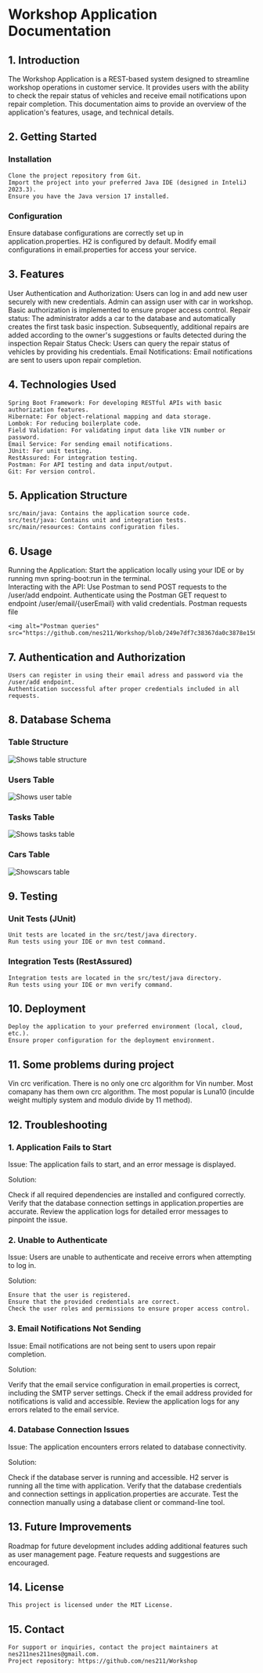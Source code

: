 # Workshop Application Documentation

## 1. Introduction
<div class="wrap-text">
The Workshop Application is a REST-based system designed to streamline workshop operations in customer service. It provides users with the ability to check the repair status of vehicles and receive email notifications upon repair completion. This documentation aims to provide an overview of the application's features, usage, and technical details.
</div>

## 2. Getting Started
### Installation

    Clone the project repository from Git.
    Import the project into your preferred Java IDE (designed in InteliJ 2023.3).
    Ensure you have the Java version 17 installed.

### Configuration
<div class="wrap-text">
    Ensure database configurations are correctly set up in application.properties. H2 is configured by default.
    Modify email configurations in email.properties for access your service.
</div>

## 3. Features

<div class="wrap-text">
    User Authentication and Authorization: Users can log in and add new user securely with new credentials. 
    Admin can assign user with car in workshop. Basic authorization is implemented to ensure proper access 
    control.
    Repair status: The administrator adds a car to the database and automatically creates the first task 
    basic inspection. Subsequently, additional repairs are added according to the owner's suggestions 
    or faults detected during the inspection
    Repair Status Check: Users can query the repair status of vehicles by providing his credentials.
    Email Notifications: Email notifications are sent to users upon repair completion.
</div>

## 4. Technologies Used

    Spring Boot Framework: For developing RESTful APIs with basic authorization features.
    Hibernate: For object-relational mapping and data storage.
    Lombok: For reducing boilerplate code.
    Field Validation: For validating input data like VIN number or password.
    Email Service: For sending email notifications.
    JUnit: For unit testing.
    RestAssured: For integration testing.
    Postman: For API testing and data input/output.
    Git: For version control.

## 5. Application Structure

    src/main/java: Contains the application source code.
    src/test/java: Contains unit and integration tests.
    src/main/resources: Contains configuration files.

## 6. Usage
<div class="wrap-text">
    Running the Application:
        Start the application locally using your IDE or by running mvn spring-boot:run in the terminal.
</div>

<div class="wrap-text">
    Interacting with the API:
        Use Postman to send POST requests to the /user/add endpoint.
        Authenticate using the Postman GET request to endpoint /user/email/{userEmail} with valid credentials.
  Postman requests file 
</div>


    <img alt="Postman queries" src="https://github.com/nes211/Workshop/blob/249e7df7c38367da0c3878e1564520ffb0b7f1ad/img/postman.jpg">


## 7. Authentication and Authorization

    Users can register in using their email adress and password via the /user/add endpoint.
    Authentication successful after proper credentials included in all requests.

## 8. Database Schema

### Table Structure
<img alt="Shows table structure" src="https://github.com/nes211/Workshop/blob/249e7df7c38367da0c3878e1564520ffb0b7f1ad/img/structore.jpg">

### Users Table
<img alt="Shows user table" src="https://github.com/nes211/Workshop/blob/249e7df7c38367da0c3878e1564520ffb0b7f1ad/img/users.jpg">

### Tasks Table
<img alt="Shows tasks table" src="https://github.com/nes211/Workshop/blob/249e7df7c38367da0c3878e1564520ffb0b7f1ad/img/tasks.jpg">


### Cars Table 
<img alt="Showscars table" src="https://github.com/nes211/Workshop/blob/249e7df7c38367da0c3878e1564520ffb0b7f1ad/img/cars.jpg">

## 9. Testing

### Unit Tests (JUnit)

    Unit tests are located in the src/test/java directory.
    Run tests using your IDE or mvn test command.

### Integration Tests (RestAssured)

    Integration tests are located in the src/test/java directory.
    Run tests using your IDE or mvn verify command.

## 10. Deployment

    Deploy the application to your preferred environment (local, cloud, etc.).
    Ensure proper configuration for the deployment environment.

## 11. Some problems during project
<div class="wrap-text">
    Vin crc verification. There is no only one crc algorithm for Vin number. Most comapany has them own crc algorithm. The most popular is Luna10 
    (inculde weight multiply system and modulo divide by 11 method).
</div>

## 12. Troubleshooting

  ### 1. Application Fails to Start

Issue: The application fails to start, and an error message is displayed.

Solution:
<div class="wrap-text">
    Check if all required dependencies are installed and configured correctly.
    Verify that the database connection settings in application.properties are accurate.
    Review the application logs for detailed error messages to pinpoint the issue.
</div>
 
 ### 2. Unable to Authenticate

Issue: Users are unable to authenticate and receive errors when attempting to log in.

Solution:

    Ensure that the user is registered.
    Ensure that the provided credentials are correct.
    Check the user roles and permissions to ensure proper access control.

  ### 3. Email Notifications Not Sending

Issue: Email notifications are not being sent to users upon repair completion.

Solution:
<div class="wrap-text">
    Verify that the email service configuration in email.properties is correct, including the SMTP server settings.
    Check if the email address provided for notifications is valid and accessible.
    Review the application logs for any errors related to the email service.
</div>

### 4. Database Connection Issues

Issue: The application encounters errors related to database connectivity.

Solution:
<div class="wrap-text">
    Check if the database server is running and accessible. H2 server is running all the time with application.
    Verify that the database credentials and connection settings in application.properties are accurate.
    Test the connection manually using a database client or command-line tool.
</div>
    
## 13. Future Improvements
<div class="wrap-text">
    Roadmap for future development includes adding additional features such as user management page.
    Feature requests and suggestions are encouraged.
</div>

## 14. License

    This project is licensed under the MIT License.

## 15. Contact

    For support or inquiries, contact the project maintainers at nes211nes211nes@gmail.com.
    Project repository: https://github.com/nes211/Workshop
